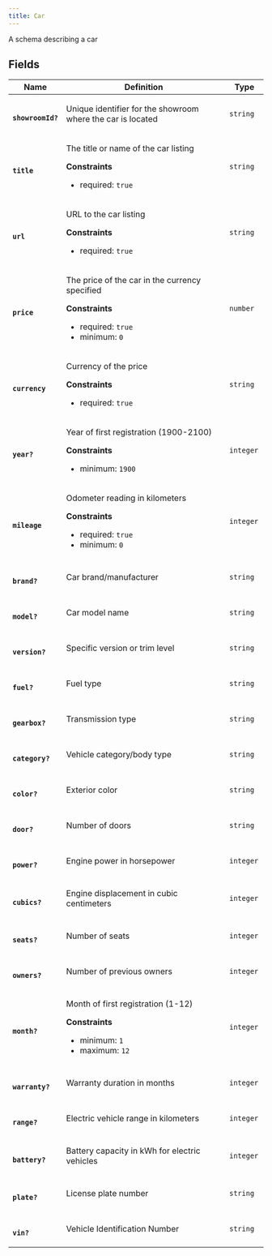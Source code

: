 ```yaml
---
title: Car
---
```


<p>A schema describing a car</p>
<h2>Fields</h2>
<table>
  <colgroup>
    <col width="20%"/>
    <col width="65%"/>
    <col width="15%"/>
  </colgroup>
  <thead>
    <tr>
      <th>Name</th>
      <th>Definition</th>
      <th>Type</th>
    </tr>
  </thead>
  <tbody>
    <tr>
      <td id="showroomid">
        <code>
          <strong>showroomId?</strong>
        </code>
      </td>
      <td>
        <p>Unique identifier for the showroom where the car is located</p>
      </td>
      <td>
        <code>string</code>
      </td>
    </tr>
    <tr>
      <td id="title">
        <code>
          <strong>title</strong>
        </code>
      </td>
      <td>
        <p>The title or name of the car listing</p>
        <strong>Constraints</strong>
        <ul>
          <li>
            required:
            <code>true</code>
          </li>
        </ul>
      </td>
      <td>
        <code>string</code>
      </td>
    </tr>
    <tr>
      <td id="url">
        <code>
          <strong>url</strong>
        </code>
      </td>
      <td>
        <p>URL to the car listing</p>
        <strong>Constraints</strong>
        <ul>
          <li>
            required:
            <code>true</code>
          </li>
        </ul>
      </td>
      <td>
        <code>string</code>
      </td>
    </tr>
    <tr>
      <td id="price">
        <code>
          <strong>price</strong>
        </code>
      </td>
      <td>
        <p>The price of the car in the currency specified</p>
        <strong>Constraints</strong>
        <ul>
          <li>
            required:
            <code>true</code>
          </li>
          <li>
            minimum:
            <code>0</code>
          </li>
        </ul>
      </td>
      <td>
        <code>number</code>
      </td>
    </tr>
    <tr>
      <td id="currency">
        <code>
          <strong>currency</strong>
        </code>
      </td>
      <td>
        <p>Currency of the price</p>
        <strong>Constraints</strong>
        <ul>
          <li>
            required:
            <code>true</code>
          </li>
        </ul>
      </td>
      <td>
        <code>string</code>
      </td>
    </tr>
    <tr>
      <td id="year">
        <code>
          <strong>year?</strong>
        </code>
      </td>
      <td>
        <p>Year of first registration (1900-2100)</p>
        <strong>Constraints</strong>
        <ul>
          <li>
            minimum:
            <code>1900</code>
          </li>
        </ul>
      </td>
      <td>
        <code>integer</code>
      </td>
    </tr>
    <tr>
      <td id="mileage">
        <code>
          <strong>mileage</strong>
        </code>
      </td>
      <td>
        <p>Odometer reading in kilometers</p>
        <strong>Constraints</strong>
        <ul>
          <li>
            required:
            <code>true</code>
          </li>
          <li>
            minimum:
            <code>0</code>
          </li>
        </ul>
      </td>
      <td>
        <code>integer</code>
      </td>
    </tr>
    <tr>
      <td id="brand">
        <code>
          <strong>brand?</strong>
        </code>
      </td>
      <td>
        <p>Car brand/manufacturer</p>
      </td>
      <td>
        <code>string</code>
      </td>
    </tr>
    <tr>
      <td id="model">
        <code>
          <strong>model?</strong>
        </code>
      </td>
      <td>
        <p>Car model name</p>
      </td>
      <td>
        <code>string</code>
      </td>
    </tr>
    <tr>
      <td id="version">
        <code>
          <strong>version?</strong>
        </code>
      </td>
      <td>
        <p>Specific version or trim level</p>
      </td>
      <td>
        <code>string</code>
      </td>
    </tr>
    <tr>
      <td id="fuel">
        <code>
          <strong>fuel?</strong>
        </code>
      </td>
      <td>
        <p>Fuel type</p>
      </td>
      <td>
        <code>string</code>
      </td>
    </tr>
    <tr>
      <td id="gearbox">
        <code>
          <strong>gearbox?</strong>
        </code>
      </td>
      <td>
        <p>Transmission type</p>
      </td>
      <td>
        <code>string</code>
      </td>
    </tr>
    <tr>
      <td id="category">
        <code>
          <strong>category?</strong>
        </code>
      </td>
      <td>
        <p>Vehicle category/body type</p>
      </td>
      <td>
        <code>string</code>
      </td>
    </tr>
    <tr>
      <td id="color">
        <code>
          <strong>color?</strong>
        </code>
      </td>
      <td>
        <p>Exterior color</p>
      </td>
      <td>
        <code>string</code>
      </td>
    </tr>
    <tr>
      <td id="door">
        <code>
          <strong>door?</strong>
        </code>
      </td>
      <td>
        <p>Number of doors</p>
      </td>
      <td>
        <code>string</code>
      </td>
    </tr>
    <tr>
      <td id="power">
        <code>
          <strong>power?</strong>
        </code>
      </td>
      <td>
        <p>Engine power in horsepower</p>
      </td>
      <td>
        <code>integer</code>
      </td>
    </tr>
    <tr>
      <td id="cubics">
        <code>
          <strong>cubics?</strong>
        </code>
      </td>
      <td>
        <p>Engine displacement in cubic centimeters</p>
      </td>
      <td>
        <code>integer</code>
      </td>
    </tr>
    <tr>
      <td id="seats">
        <code>
          <strong>seats?</strong>
        </code>
      </td>
      <td>
        <p>Number of seats</p>
      </td>
      <td>
        <code>integer</code>
      </td>
    </tr>
    <tr>
      <td id="owners">
        <code>
          <strong>owners?</strong>
        </code>
      </td>
      <td>
        <p>Number of previous owners</p>
      </td>
      <td>
        <code>integer</code>
      </td>
    </tr>
    <tr>
      <td id="month">
        <code>
          <strong>month?</strong>
        </code>
      </td>
      <td>
        <p>Month of first registration (1-12)</p>
        <strong>Constraints</strong>
        <ul>
          <li>
            minimum:
            <code>1</code>
          </li>
          <li>
            maximum:
            <code>12</code>
          </li>
        </ul>
      </td>
      <td>
        <code>integer</code>
      </td>
    </tr>
    <tr>
      <td id="warranty">
        <code>
          <strong>warranty?</strong>
        </code>
      </td>
      <td>
        <p>Warranty duration in months</p>
      </td>
      <td>
        <code>integer</code>
      </td>
    </tr>
    <tr>
      <td id="range">
        <code>
          <strong>range?</strong>
        </code>
      </td>
      <td>
        <p>Electric vehicle range in kilometers</p>
      </td>
      <td>
        <code>integer</code>
      </td>
    </tr>
    <tr>
      <td id="battery">
        <code>
          <strong>battery?</strong>
        </code>
      </td>
      <td>
        <p>Battery capacity in kWh for electric vehicles</p>
      </td>
      <td>
        <code>integer</code>
      </td>
    </tr>
    <tr>
      <td id="plate">
        <code>
          <strong>plate?</strong>
        </code>
      </td>
      <td>
        <p>License plate number</p>
      </td>
      <td>
        <code>string</code>
      </td>
    </tr>
    <tr>
      <td id="vin">
        <code>
          <strong>vin?</strong>
        </code>
      </td>
      <td>
        <p>Vehicle Identification Number</p>
      </td>
      <td>
        <code>string</code>
      </td>
    </tr>
  </tbody>
</table>